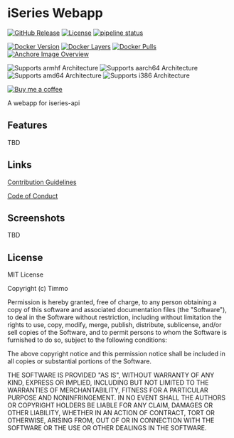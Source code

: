 # iSeries Webapp

[![GitHub Release](https://img.shields.io/github/release/timmo001/iseries-webapp.svg)](https://github.com/timmo001/iseries-webapp/releases)
[![License](https://img.shields.io/github/license/timmo001/iseries-webapp.svg)](https://github.com/timmo001/iseries-webapp/blob/master/LICENSE.md)
[![pipeline status](https://gitlab.com/timmo/iseries-webapp/badges/master/pipeline.svg)](https://gitlab.com/timmo/iseries-webapp/commits/master)

[![Docker Version][version-shield]][microbadger]
[![Docker Layers][layers-shield]][microbadger]
[![Docker Pulls][pulls-shield]][dockerhub]
[![Anchore Image Overview][anchore-shield]][anchore]

![Supports armhf Architecture][armhf-shield]
![Supports aarch64 Architecture][aarch64-shield]
![Supports amd64 Architecture][amd64-shield]
![Supports i386 Architecture][i386-shield]

[![Buy me a coffee][buymeacoffee-shield]][buymeacoffee]

A webapp for iseries-api

## Features

TBD

## Links

[Contribution Guidelines][CONTRIBUTING]

[Code of Conduct][CODE_OF_CONDUCT]

## Screenshots

TBD

## License

MIT License

Copyright (c) Timmo

Permission is hereby granted, free of charge, to any person obtaining a copy
of this software and associated documentation files (the "Software"), to deal
in the Software without restriction, including without limitation the rights
to use, copy, modify, merge, publish, distribute, sublicense, and/or sell
copies of the Software, and to permit persons to whom the Software is
furnished to do so, subject to the following conditions:

The above copyright notice and this permission notice shall be included in all
copies or substantial portions of the Software.

THE SOFTWARE IS PROVIDED "AS IS", WITHOUT WARRANTY OF ANY KIND, EXPRESS OR
IMPLIED, INCLUDING BUT NOT LIMITED TO THE WARRANTIES OF MERCHANTABILITY,
FITNESS FOR A PARTICULAR PURPOSE AND NONINFRINGEMENT. IN NO EVENT SHALL THE
AUTHORS OR COPYRIGHT HOLDERS BE LIABLE FOR ANY CLAIM, DAMAGES OR OTHER
LIABILITY, WHETHER IN AN ACTION OF CONTRACT, TORT OR OTHERWISE, ARISING FROM,
OUT OF OR IN CONNECTION WITH THE SOFTWARE OR THE USE OR OTHER DEALINGS IN THE
SOFTWARE.

[anchore-shield]: https://anchore.io/service/badges/image/9577aceb95056f417958e6bb7536cc0394b5add554df0c63780875f3669f5c2e
[anchore]: https://anchore.io/image/dockerhub/timmo001%2Fiseries-webapp%3Alatest
[dockerhub]: https://hub.docker.com/r/timmo001/iseries-webapp
[aarch64-shield]: https://img.shields.io/badge/aarch64-yes-green.svg
[amd64-shield]: https://img.shields.io/badge/amd64-yes-green.svg
[armhf-shield]: https://img.shields.io/badge/armhf-yes-green.svg
[i386-shield]: https://img.shields.io/badge/i386-yes-green.svg
[layers-shield]: https://images.microbadger.com/badges/image/timmo001/iseries-webapp.svg
[microbadger]: https://microbadger.com/images/timmo001/iseries-webapp
[pulls-shield]: https://img.shields.io/docker/pulls/timmo001/iseries-webapp.svg
[version-shield]: https://images.microbadger.com/badges/version/timmo001/iseries-webapp.svg
[buymeacoffee-shield]: https://www.buymeacoffee.com/assets/img/guidelines/download-assets-sm-2.svg
[buymeacoffee]: https://www.buymeacoffee.com/timmo
[CONTRIBUTING]: https://github.com/timmo001/iseries-webapp/blob/master/.github/CONTRIBUTING.md
[CODE_OF_CONDUCT]: https://github.com/timmo001/iseries-webapp/blob/master/.github/CODE_OF_CONDUCT.md
